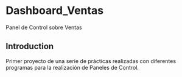 # Dashboard_Ventas
Panel de Control sobre Ventas

## Introduction
Primer proyecto de una serie de prácticas realizadas con diferentes programas para la realización de Paneles de Control.


